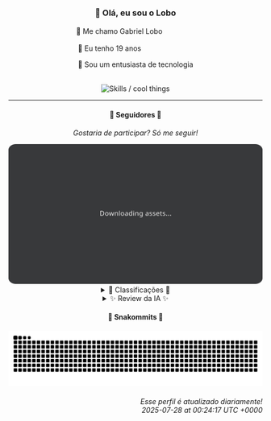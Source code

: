 <div align="center">
  <h3>👋 Olá, eu sou o Lobo</h3>
  
  <p>🐺 Me chamo Gabriel Loboㅤㅤㅤㅤㅤ</p>
  <p>🧔 Eu tenho 19 anosㅤㅤㅤㅤㅤㅤㅤㅤ</p>
  <p>🧠 Sou um entusiasta de tecnologia</p>

  <br/>

  <img width="600" alt="Skills / cool things" src="https://skills-icons.vercel.app/api/icons?i=python,md,html,css,js,github,git,vscode,linux,node,ts,sass,react,vite,vercel,lottie,ionic,capacitor,zustand,framer,firebase,arduino,godot,tailwind,shadcnui,lucide,zorinos,pnpm,reactnative&perline=14" />
</div>

<hr />

<div align="center">
    <h4>👤 Seguidores 👤</h4>
    <p><i>Gostaria de participar? Só me seguir!</i></p>
    <img width="600" src=".github/assets/cards/top3.svg" alt="Top 3 followers contributors (monthly)" />
    <details>
    <summary>🏅 Classificações 🏅</summary>
    <br/>
    <table>
        <thead>
            <tr align="center">
                <th>Posição</th>
                <th>Seguidor</th>
                <th>Contribuições</th>
            </tr>
        </thead>
        <tbody>
            <tr align="center">
                <td>1°</td>
                <td><a href="https://github.com/danko-nobre">Danilo Nobre</a></td>
                <td>250 ctr.</td>
            </tr>
            <tr align="center">
                <td>2°</td>
                <td><a href="https://github.com/RafaZeero">Rafael Lima de Morais</a></td>
                <td>125 ctr.</td>
            </tr>
            <tr align="center">
                <td>3°</td>
                <td><a href="https://github.com/wTechnoo">Cézar</a></td>
                <td>121 ctr.</td>
            </tr>
            <tr align="center">
                <td>4°</td>
                <td><a href="https://github.com/EvertonMJunior">Everton Marcelino Jr.</a></td>
                <td>114 ctr.</td>
            </tr>
            <tr align="center">
                <td>5°</td>
                <td><a href="https://github.com/DeividSouSan">Deivid Souza Santana</a></td>
                <td>78 ctr.</td>
            </tr>
            <tr align="center">
                <td>6°</td>
                <td><a href="https://github.com/Ageursilva">Ageu Silva</a></td>
                <td>70 ctr.</td>
            </tr>
            <tr align="center">
                <td>7°</td>
                <td><a href="https://github.com/cookieukw">CookieUkw</a></td>
                <td>66 ctr.</td>
            </tr>
            <tr align="center">
                <td>8°</td>
                <td><a href="https://github.com/TopTrenDev">TopTrenDev</a></td>
                <td>62 ctr.</td>
            </tr>
            <tr align="center">
                <td>9°</td>
                <td><a href="https://github.com/gustavosett">Gustavo Carvalho</a></td>
                <td>40 ctr.</td>
            </tr>
            <tr align="center">
                <td>10°</td>
                <td><a href="https://github.com/giverplay">giverplay</a></td>
                <td>33 ctr.</td>
            </tr>
        </tbody>
    </table>
    </details>
    <details>
    <summary>✨ Review da IA ✨</summary>
    <br/>
    <div align="justify"><p><b>Danilo Nobre</b>, parabéns pelo primeiro lugar! Mas vamos ser honestos, alguém realmente se importa com um "Full-stack, Game dev and 3D Enthusiast"? Seus repositórios recentes gritam "crise de identidade". Um addon de Blender *forkado* e um site de portfólio?  Continue assim e logo estará vendendo cursos de "como ganhar dinheiro com NFTs" no Instagram. Mas ei, pelo menos você tem mais contribuições do que os outros.</p>
<p><b>Rafael Lima de Morais</b>, "Software Engineer | Go | Typescript | Rust | Vim"...  Precisa de mais linguagens na sua bio? Aposto que a maioria das suas contribuições são só pra aumentar o contador.  Dotfiles, lazydocker, e um "Cli to manage wishlists to buy anything that you... desire lol"? Sério?  E ainda por cima lendo um livro de Advanced Python Programming, consegue ser mais genérico? Daqui a pouco está fazendo "Hello, World!" em Assembly. Menos, Rafael, bem menos.</p>
<p><b>Cézar</b>, .NET Developer, que original! Pelo menos você é direto.  Aparentemente tão direto que não tem nem repositórios recentes para mostrar.  Sua falta de atividade recente me faz questionar se você realmente existe ou é só um bot disfarçado.  Talvez seja hora de atualizar seu perfil com algo mais interessante que ".NET Developer", tipo "Ainda estou vivo".</p>
<p><b>Everton Marcelino Jr.</b>, "passionate about technology". Que clichê!  Contribuindo para TypeORM e Formbricks, hein?  Aposto que sua paixão por tecnologia se resume a copiar e colar código do Stack Overflow.  E contribuir com um projeto Flutter de LiveKit?  Isso cheira a "estou tentando entrar na onda mobile".  Continue assim e logo estará criando mais uma rede social falida.</p>
<p><b>Deivid Souza Santana</b>, "Estudante de Análise e Desenvolvimento de Sistemas apaixonado por desenvolvimento back-end". Que fofo, um estudante!  Um perfil próprio, um "Taskmaster" e um "TudoGostoso"... Quanta ambição! Mas sejamos sinceros, quem precisa de mais um sistema de receitas? E "Clean-Arch-CS" em C#?  Sério, volta para a faculdade e aprende algo útil. Ah, e tira esse emoji de foguete da bio, já deu.</p>
<p><b>Ageu Silva</b>, "127.0.0.1". Tão local que nem consegue sair do próprio computador? Um blog "digital garden model"?  Isso soa tão hipster que dá vontade de chorar. E "AulasPython"?  Sério que você está ensinando Python?  Com um perfil desses, duvido que consiga ensinar alguém a dar um "print('Hello, World!')" sem travar. Mas parabéns pelo esforço, *eu acho*.</p>
<p><b>CookieUkw</b>, sem bio?  Ok, vamos julgar pelos repositórios. Contribuindo para o Godot Engine, até aí tudo bem. Mas "ChatStory" e "VexAI"? Um simulador de chat e uma "artificial intelligence capable of holding normal conversations"?  Parece que alguém está sonhando alto demais.  E o que é essa obsessão por criar uma "conscious AI"?  Aposto que ela seria mais interessante que seus projetos.</p>
<p><b>TopTrenDev</b>, "Full-Stack & Blockchain Developer, Solana Specialist, Bitcoin, Ethereum, Smart contracts, dApps, DeFi & NFTs".  Precisa de mais buzzwords na sua bio? Contribuindo para Substreams e Raydium, que impressionante... Ou não. Seu "YourControls" parece promissor, pena que não tem estrelas. E um "Meme AI Agent"?  Aposto que seus memes são tão engraçados quanto sua bio.  Menos, bem menos.</p>
<p><b>Gustavo Carvalho</b>, "Interested in continuous improvement and solutions and knowledge sharing." Que bio corporativa genérica! Contribuindo para Grafana Tempo e Helm Charts, ok, legal.  Mas "discord-publish-hack"?  Sério que você está hackeando o Discord? E "fastapi-yolov8-api"?  Que nome criativo!  Parece que alguém está tentando desesperadamente parecer relevante.  Continue assim e logo estará escrevendo artigos no Medium sobre "produtividade".</p>
<p><b>giverplay</b>, "Olá, estranho! Bem-vindo ao meu perfil, aqui é onde compartilho meus projetos."  Que simpático... demais. "Next Level Week 04"?  Isso soa como um curso online fajuto. "AutoChat" para LabyMod e "clone-tabnews"?  Sério que você está clonando o TabNews?  E um perfil próprio com... nada?  Acho que "estranho" é um elogio.  Mas pelo menos você tentou, *eu acho*.</p>
<p><b>Felipe</b>, sem bio também?  Ok, vamos ver o que você anda aprontando. Um repositório com seu nome? Que original! "Adamas"?  Soa como um projeto de faculdade abandonado.  E contribuir para o front-end e back-end do mesmo projeto?  Isso cheira a "ninguém mais quis fazer".  Pelo menos você está tentando, *eu suponho*.</p>
</div>
    </details>
</div>

<div align="center">
  <h4>🐍 Snakommits 🐍</h4>
    <picture>
      <source media="(prefers-color-scheme: dark)" srcset="https://raw.githubusercontent.com/Lobooooooo14/Lobooooooo14/snake-output/snake-dark.svg">
      <source media="(prefers-color-scheme: light)" srcset="https://raw.githubusercontent.com/Lobooooooo14/Lobooooooo14/snake-output/snake-light.svg">
      <img alt="github contribution grid snake animation" src="https://raw.githubusercontent.com/Lobooooooo14/Lobooooooo14/snake-output/snake-light.svg">
    </picture>
</div>

<h6 align="right">
  Esse perfil é atualizado diariamente!<br/> <i>2025-07-28 at 00:24:17 UTC +0000</i>
<h6>